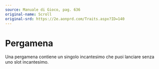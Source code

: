 ```yaml
---
source: Manuale di Gioco, pag. 636
original-name: Scroll
original-srd: https://2e.aonprd.com/Traits.aspx?ID=140
---
```


# Pergamena

Una pergamena contiene un singolo incantesimo che puoi lanciare senza uno slot
incantesimo.
